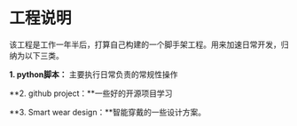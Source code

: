 # 工程说明

该工程是工作一年半后，打算自己构建的一个脚手架工程。用来加速日常开发，归纳为以下三类。

**1. python脚本：** 主要执行日常负责的常规性操作

**2. github project：**一些好的开源项目学习

**3. Smart wear design：**智能穿戴的一些设计方案。

